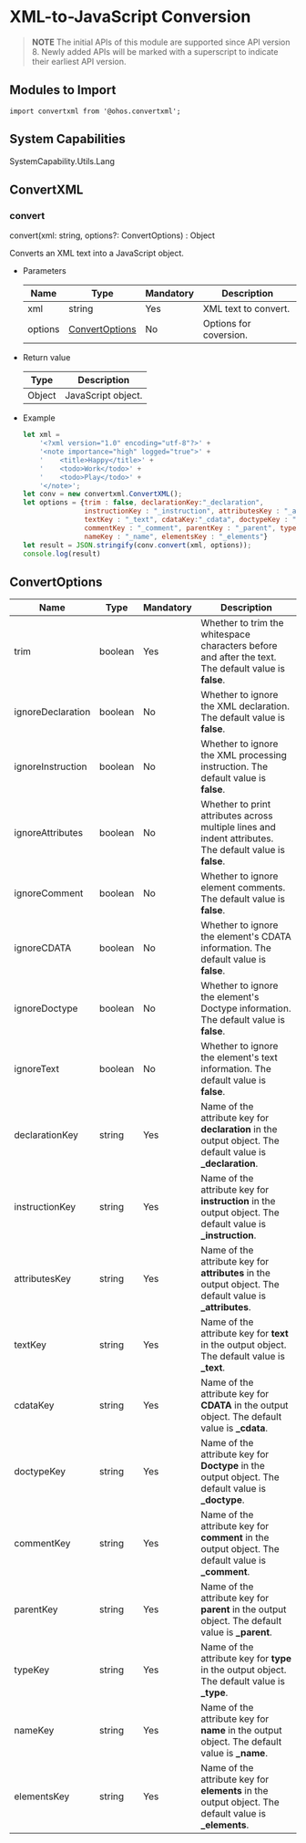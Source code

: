 # XML-to-JavaScript Conversion

> **NOTE**
> The initial APIs of this module are supported since API version 8. Newly added APIs will be marked with a superscript to indicate their earliest API version.


## Modules to Import

```
import convertxml from '@ohos.convertxml';
```

## System Capabilities

SystemCapability.Utils.Lang

## ConvertXML


### convert

convert(xml: string, options?: ConvertOptions) : Object

Converts an XML text into a JavaScript object.


- Parameters

  | Name| Type| Mandatory| Description|
  | ------- | --------------------------------- | ---- | ------------------ |
  | xml     | string                            | Yes| XML text to convert.|
  | options | [ConvertOptions](#convertoptions) | No| Options for coversion.|

- Return value

  | Type| Description|
  | ------ | ---------------------------- |
  | Object | JavaScript object.|

- Example

  ```js
  let xml =
      '<?xml version="1.0" encoding="utf-8"?>' +
      '<note importance="high" logged="true">' +
      '    <title>Happy</title>' +
      '    <todo>Work</todo>' +
      '    <todo>Play</todo>' +
      '</note>';
  let conv = new convertxml.ConvertXML();
  let options = {trim : false, declarationKey:"_declaration",
                 instructionKey : "_instruction", attributesKey : "_attributes",
                 textKey : "_text", cdataKey:"_cdata", doctypeKey : "_doctype",
                 commentKey : "_comment", parentKey : "_parent", typeKey : "_type",
                 nameKey : "_name", elementsKey : "_elements"}
  let result = JSON.stringify(conv.convert(xml, options));
  console.log(result)
  ```


## ConvertOptions

| Name| Type| Mandatory| Description|
| ----------------- | -------- | ---- | ----------------------------------------------------------- |
| trim              | boolean  | Yes| Whether to trim the whitespace characters before and after the text. The default value is **false**.|
| ignoreDeclaration | boolean  | No| Whether to ignore the XML declaration. The default value is **false**.|
| ignoreInstruction | boolean  | No| Whether to ignore the XML processing instruction. The default value is **false**.|
| ignoreAttributes  | boolean  | No| Whether to print attributes across multiple lines and indent attributes. The default value is **false**.|
| ignoreComment     | boolean  | No| Whether to ignore element comments. The default value is **false**.|
| ignoreCDATA       | boolean  | No| Whether to ignore the element's CDATA information. The default value is **false**.|
| ignoreDoctype     | boolean  | No| Whether to ignore the element's Doctype information. The default value is **false**.|
| ignoreText        | boolean  | No| Whether to ignore the element's text information. The default value is **false**.|
| declarationKey    | string   | Yes| Name of the attribute key for **declaration** in the output object. The default value is **_declaration**.|
| instructionKey    | string   | Yes| Name of the attribute key for **instruction** in the output object. The default value is **_instruction**.|
| attributesKey     | string   | Yes| Name of the attribute key for **attributes** in the output object. The default value is **_attributes**.|
| textKey           | string   | Yes| Name of the attribute key for **text** in the output object. The default value is **_text**.|
| cdataKey          | string   | Yes| Name of the attribute key for **CDATA** in the output object. The default value is **_cdata**.|
| doctypeKey        | string   | Yes| Name of the attribute key for **Doctype** in the output object. The default value is **_doctype**.|
| commentKey        | string   | Yes| Name of the attribute key for **comment** in the output object. The default value is **_comment**.|
| parentKey         | string   | Yes| Name of the attribute key for **parent** in the output object. The default value is **_parent**.|
| typeKey           | string   | Yes| Name of the attribute key for **type** in the output object. The default value is **_type**.|
| nameKey           | string   | Yes| Name of the attribute key for **name** in the output object. The default value is **_name**.|
| elementsKey       | string   | Yes| Name of the attribute key for **elements** in the output object. The default value is **_elements**.|
